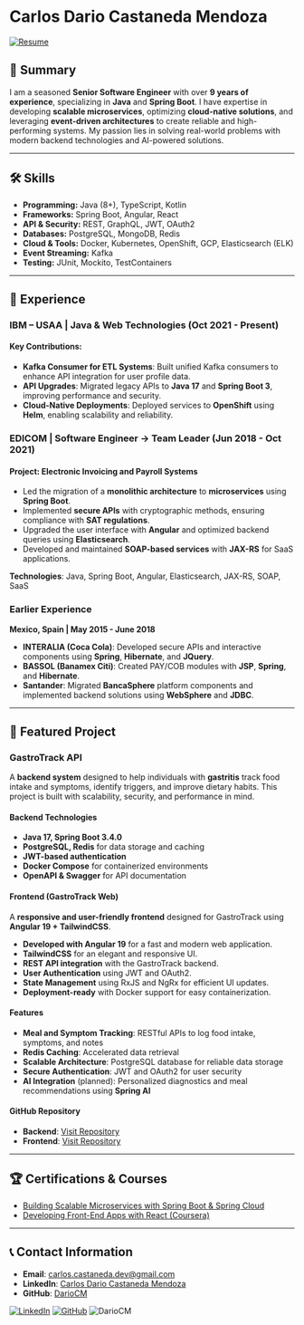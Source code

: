 # **Carlos Dario Castaneda Mendoza**

[![Resume](https://img.shields.io/badge/Download%20Resume-PDF-blue?style=for-the-badge&logo=adobe)](https://github.com/DarioCM/resumeCV/raw/main/Resume-Carlos-Dario-Castaneda-Mendoza.pdf)

## 👤 **Summary**

I am a seasoned **Senior Software Engineer** with over **9 years of experience**, specializing in **Java** and **Spring Boot**. I have expertise in developing **scalable microservices**, optimizing **cloud-native solutions**, and leveraging **event-driven architectures** to create reliable and high-performing systems. My passion lies in solving real-world problems with modern backend technologies and AI-powered solutions.


---

## 🛠 **Skills**

- **Programming:** Java (8+), TypeScript, Kotlin  
- **Frameworks:** Spring Boot, Angular, React  
- **API & Security:** REST, GraphQL, JWT, OAuth2  
- **Databases:** PostgreSQL, MongoDB, Redis  
- **Cloud & Tools:** Docker, Kubernetes, OpenShift, GCP, Elasticsearch (ELK)  
- **Event Streaming:** Kafka  
- **Testing:** JUnit, Mockito, TestContainers  

---

## 💼 **Experience**

### **IBM – USAA** | Java & Web Technologies (Oct 2021 - Present)  

#### **Key Contributions**:
- **Kafka Consumer for ETL Systems**: Built unified Kafka consumers to enhance API integration for user profile data.  
- **API Upgrades**: Migrated legacy APIs to **Java 17** and **Spring Boot 3**, improving performance and security.  
- **Cloud-Native Deployments**: Deployed services to **OpenShift** using **Helm**, enabling scalability and reliability.  

### **EDICOM** | Software Engineer → Team Leader (Jun 2018 - Oct 2021)  

#### **Project: Electronic Invoicing and Payroll Systems**
- Led the migration of a **monolithic architecture** to **microservices** using **Spring Boot**.  
- Implemented **secure APIs** with cryptographic methods, ensuring compliance with **SAT regulations**.  
- Upgraded the user interface with **Angular** and optimized backend queries using **Elasticsearch**.  
- Developed and maintained **SOAP-based services** with **JAX-RS** for SaaS applications.  

**Technologies**: Java, Spring Boot, Angular, Elasticsearch, JAX-RS, SOAP, SaaS  

### **Earlier Experience**  
**Mexico, Spain | May 2015 - June 2018**  
- **INTERALIA (Coca Cola)**: Developed secure APIs and interactive components using **Spring**, **Hibernate**, and **JQuery**.  
- **BASSOL (Banamex Citi)**: Created PAY/COB modules with **JSP**, **Spring**, and **Hibernate**.  
- **Santander**: Migrated **BancaSphere** platform components and implemented backend solutions using **WebSphere** and **JDBC**.  

---

## 📂 **Featured Project**

### **GastroTrack API**  
A **backend system** designed to help individuals with **gastritis** track food intake and symptoms, identify triggers, and improve dietary habits. This project is built with scalability, security, and performance in mind.

#### **Backend Technologies**
- **Java 17, Spring Boot 3.4.0**  
- **PostgreSQL, Redis** for data storage and caching  
- **JWT-based authentication**  
- **Docker Compose** for containerized environments  
- **OpenAPI & Swagger** for API documentation  

#### **Frontend (GastroTrack Web)**
A **responsive and user-friendly frontend** designed for GastroTrack using **Angular 19 + TailwindCSS**.  
- **Developed with Angular 19** for a fast and modern web application.  
- **TailwindCSS** for an elegant and responsive UI.  
- **REST API integration** with the GastroTrack backend.  
- **User Authentication** using JWT and OAuth2.  
- **State Management** using RxJS and NgRx for efficient UI updates.  
- **Deployment-ready** with Docker support for easy containerization.  

#### **Features**
- **Meal and Symptom Tracking**: RESTful APIs to log food intake, symptoms, and notes  
- **Redis Caching**: Accelerated data retrieval  
- **Scalable Architecture**: PostgreSQL database for reliable data storage  
- **Secure Authentication**: JWT and OAuth2 for user security  
- **AI Integration** (planned): Personalized diagnostics and meal recommendations using **Spring AI**  

#### **GitHub Repository**  
- **Backend**: [Visit Repository](https://github.com/DarioCM/gastrotrack-api)  
- **Frontend**: [Visit Repository](https://github.com/DarioCM/gastrotrack-frontend)  

---

## 🏆 **Certifications & Courses**
- [Building Scalable Microservices with Spring Boot & Spring Cloud](https://www.cloudskillsboost.google/public_profiles/9f9df24e-f0e3-44ca-ba00-58a21c93a8b2/badges/9832641)  
- [Developing Front-End Apps with React (Coursera)](https://www.coursera.org/account/accomplishments/verify/T4VQNR4ECOVK)

---

## 📞 **Contact Information**

- **Email**: carlos.castaneda.dev@gmail.com  
- **LinkedIn**: [Carlos Dario Castaneda Mendoza](https://www.linkedin.com/in/carlos-dario-castaneda-mendoza)  
- **GitHub**: [DarioCM](https://github.com/DarioCM)  

[![LinkedIn](https://img.shields.io/badge/LinkedIn-Connect-blue?style=for-the-badge&logo=linkedin)](https://www.linkedin.com/in/carlos-dario-castaneda-mendoza/)
[![GitHub](https://img.shields.io/badge/GitHub-Follow-lightgrey?style=for-the-badge&logo=github)](https://github.com/DarioCM)
<img src="https://komarev.com/ghpvc/?username=DarioCM&label=Profile%20views&color=0e75b6&style=flat" alt="DarioCM" />

